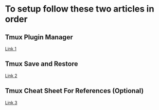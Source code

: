 # To setup follow these two articles in order

## Tmux Plugin Manager

[Link 1](https://ostechnix.com/install-tmux-plugin-manager/)

## Tmux Save and Restore 

[Link 2](https://ostechnix.com/save-and-restore-tmux-environment/)

## Tmux Cheat Sheet For References (Optional)

[Link 3](https://tmuxcheatsheet.com/)

